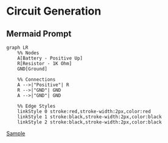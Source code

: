 # Circuit Generation

## Mermaid Prompt



```mermaid
graph LR
    %% Nodes
    A[Battery - Positive Up]
    R[Resistor - 1K Ohm]
    GND[Ground]

    %% Connections
    A -->|"Positive"| R
    R -->|"GND"| GND
    A -->|"GND"| GND

    %% Edge Styles
    linkStyle 0 stroke:red,stroke-width:2px,color:red
    linkStyle 1 stroke:black,stroke-width:2px,color:black
    linkStyle 2 stroke:black,stroke-width:2px,color:black
```

[Sample](https://www.mermaidchart.com/app/projects/d015ecae-577e-4367-a816-6012421faf7b/diagrams/82ce93f2-5bf1-4727-a943-59d01d5b8476/version/v0.1/edit)